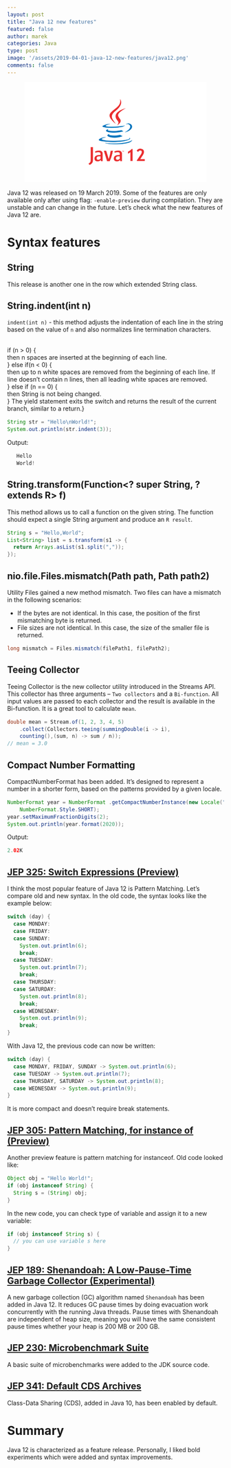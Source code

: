 ```yaml
---
layout: post
title: "Java 12 new features"
featured: false
author: marek
categories: Java
type: post
image: '/assets/2019-04-01-java-12-new-features/java12.png'
comments: false
---
```


<figure>
  <img src="/assets/2019-04-01-java-12-new-features/java12.png" alt="Java 12" />
</figure>

Java 12 was released on 19 March 2019. 
Some of the features are only available only after using flag: `-enable-preview` during compilation. 
They are unstable and can change in the future. Let’s check what the new features of Java 12 are.


# Syntax features

## String

This release is another one in the row which extended String class.

## String.indent(int n)

`indent(int n)` - this method adjusts the indentation of each line in the string based on the value of `n` and also normalizes line termination characters.

<br />if (n > 0) { 
<br />  then n spaces are inserted at the beginning of each line.
<br />} else if(n < 0) { 
<br />  then up to n white spaces are removed from the beginning of each line. If line doesn’t contain n lines, then all leading white spaces are removed.
<br />} else if (n == 0) { 
<br />  then String is not being changed.
<br />}
The yield statement exits the switch and returns the result of the current branch, similar to a return.}
```java
String str = "Hello\nWorld!";
System.out.println(str.indent(3));
```
Output:
```java
   Hello 
   World!
```

## String.transform(Function<? super String, ? extends R> f)

This method allows us to call a function on the given string. The function should expect a single String argument and produce an `R result`.
```java
String s = "Hello,World";
List<String> list = s.transform(s1 -> { 
  return Arrays.asList(s1.split(",")); 
});
```

## nio.file.Files.mismatch(Path path, Path path2)

Utility Files gained a new method mismatch. Two files can have a mismatch in the following scenarios:

* If the bytes are not identical. In this case, the position of the first mismatching byte is returned.
* File sizes are not identical. In this case, the size of the smaller file is returned.

```java
long mismatch = Files.mismatch(filePath1, filePath2);
```

## Teeing Collector

Teeing Collector is the new collector utility introduced in the Streams API.
This collector has three arguments – `Two collectors` and a `Bi-function`. All input values are passed to each collector and the result is available in the Bi-function. It is a great tool to calculate `mean`.
```java
double mean = Stream.of(1, 2, 3, 4, 5)
    .collect(Collectors.teeing(summingDouble(i -> i), 
    counting(),(sum, n) -> sum / n));
// mean = 3.0
```
## Compact Number Formatting

CompactNumberFormat has been added. It’s designed to represent a number in a shorter form, based on the patterns provided by a given locale.

```java
NumberFormat year = NumberFormat .getCompactNumberInstance(new Locale("en", "US"), 
    NumberFormat.Style.SHORT);
year.setMaximumFractionDigits(2);
System.out.println(year.format(2020));
```
Output:
```java
2.02K
```

## [JEP 325: Switch Expressions (Preview)](https://openjdk.java.net/jeps/325)

I think the most popular feature of Java 12 is Pattern Matching. Let’s compare old and new syntax. In the old code, the syntax looks like the example below:
```java
switch (day) { 
  case MONDAY: 
  case FRIDAY: 
  case SUNDAY: 
    System.out.println(6); 
    break; 
  case TUESDAY: 
    System.out.println(7); 
    break; 
  case THURSDAY:
  case SATURDAY: 
    System.out.println(8); 
    break;
  case WEDNESDAY: 
    System.out.println(9); 
    break;
}
```
With Java 12, the previous code can now be written:
```java
switch (day) { 
  case MONDAY, FRIDAY, SUNDAY -> System.out.println(6); 
  case TUESDAY -> System.out.println(7); 
  case THURSDAY, SATURDAY -> System.out.println(8); 
  case WEDNESDAY -> System.out.println(9);
}
```

It is more compact and doesn’t require break statements.

## [JEP 305: Pattern Matching, for instance of (Preview)](https://openjdk.java.net/jeps/305)

Another preview feature is pattern matching for instanceof. Old code looked like:
```java
Object obj = "Hello World!";
if (obj instanceof String) { 
  String s = (String) obj;
}
```
In the new code, you can check type of variable and assign it to a new variable:
```java
if (obj instanceof String s) { 
  // you can use variable s here
}
```

## [JEP 189: Shenandoah: A Low-Pause-Time Garbage Collector (Experimental)](https://openjdk.java.net/jeps/189)

A new garbage collection (GC) algorithm named `Shenandoah` has been added in Java 12. 
It reduces GC pause times by doing evacuation work concurrently with the running Java threads. 
Pause times with Shenandoah are independent of heap size, meaning you will have the same consistent pause times whether your heap is 200 MB or 200 GB.

## [JEP 230: Microbenchmark Suite](https://openjdk.java.net/jeps/230)

A basic suite of microbenchmarks were added to the JDK source code.


## [JEP 341: Default CDS Archives](https://openjdk.java.net/jeps/341)

Class-Data Sharing (CDS), added in Java 10, has been enabled by default.

# Summary

Java 12 is characterized as a feature release. Personally, I liked bold experiments which were added and syntax improvements.